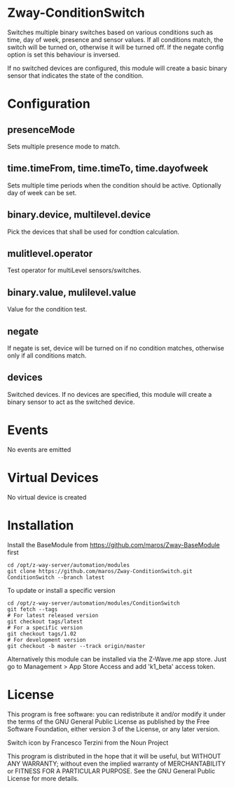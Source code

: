 # Zway-ConditionSwitch

Switches multiple binary switches based on various conditions such as time, 
day of week, presence and sensor values. If all conditions match, the switch
will be turned on, otherwise it will be turned off. If the negate config
option is set this behaviour is inversed.

If no switched devices are configured, this module will create a basic
binary sensor that indicates the state of the condition.

# Configuration

## presenceMode

Sets multiple presence mode to match.

## time.timeFrom, time.timeTo, time.dayofweek

Sets multiple time periods when the condition should be active. Optionally
day of week can be set.

## binary.device, multilevel.device

Pick the devices that shall be used for condtion calculation.

## mulitlevel.operator

Test operator for multiLevel sensors/switches.

## binary.value, mulilevel.value

Value for the condition test. 

## negate

If negate is set, device will be turned on if no condition matches, otherwise
only if all conditions match.

## devices

Switched devices. If no devices are specified, this module will create
a binary sensor to act as the switched device.

# Events

No events are emitted

# Virtual Devices

No virtual device is created

# Installation

Install the BaseModule from https://github.com/maros/Zway-BaseModule first

```shell
cd /opt/z-way-server/automation/modules
git clone https://github.com/maros/Zway-ConditionSwitch.git ConditionSwitch --branch latest
```

To update or install a specific version
```shell
cd /opt/z-way-server/automation/modules/ConditionSwitch
git fetch --tags
# For latest released version
git checkout tags/latest
# For a specific version
git checkout tags/1.02
# For development version
git checkout -b master --track origin/master
```

Alternatively this module can be installed via the Z-Wave.me app store. Just
go to Management > App Store Access and add 'k1_beta' access token.


# License

This program is free software: you can redistribute it and/or modify
it under the terms of the GNU General Public License as published by
the Free Software Foundation, either version 3 of the License, or any 
later version.

Switch icon by Francesco Terzini from the Noun Project

This program is distributed in the hope that it will be useful,
but WITHOUT ANY WARRANTY; without even the implied warranty of
MERCHANTABILITY or FITNESS FOR A PARTICULAR PURPOSE. See the
GNU General Public License for more details.
